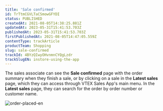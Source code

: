 ```yaml
---
title: 'Sale confirmed'
id: TrTtmCGVLTaCSmowGFYDI
status: PUBLISHED
createdAt: 2021-08-05T14:38:25.881Z
updatedAt: 2023-05-31T15:41:53.703Z
publishedAt: 2023-05-31T15:41:53.703Z
firstPublishedAt: 2021-08-05T14:47:05.559Z
contentType: trackArticle
productTeam: Shopping
slug: sale-confirmed
trackId: 4BYzQIwyOHvnmnCYQgLzdr
trackSlugEN: instore-using-the-app
---
```


The sales associate can see the __Sale confirmed__ page with the order summary when they finish a sale, or by clicking on a sale in the __Latest sales__ page, which they can access through VTEX Sales App's main menu. In the __Latest sales__ page, they can search for the order by order number or customer name.

![order-placed-en](//images.ctfassets.net/alneenqid6w5/1WzildtkElOIkalZuY3hkI/50395e206f1f6eb47f02a8f5a271a8d9/order-placed-en.png)
